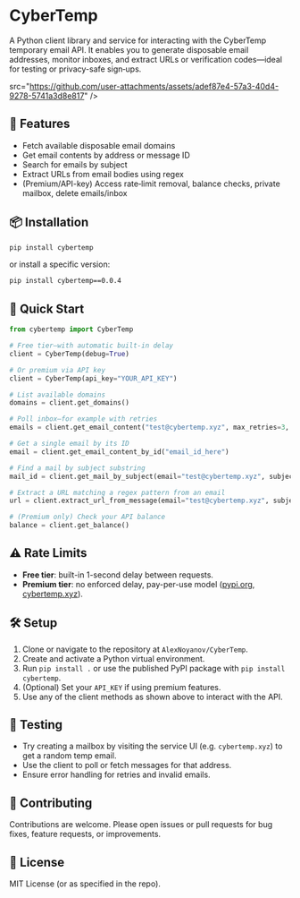 # CyberTemp

A Python client library and service for interacting with the CyberTemp temporary email API. It enables you to generate disposable email addresses, monitor inboxes, and extract URLs or verification codes—ideal for testing or privacy-safe sign‑ups.

src="https://github.com/user-attachments/assets/adef87e4-57a3-40d4-9278-5741a3d8e817" />


## 🚀 Features

- Fetch available disposable email domains  
- Get email contents by address or message ID  
- Search for emails by subject  
- Extract URLs from email bodies using regex  
- (Premium/API-key) Access rate‑limit removal, balance checks, private mailbox, delete emails/inbox  

## 📦 Installation

```bash
pip install cybertemp
```

or install a specific version:

```bash
pip install cybertemp==0.0.4
```

## 🧰 Quick Start

```python
from cybertemp import CyberTemp

# Free tier—with automatic built‑in delay
client = CyberTemp(debug=True)

# Or premium via API key
client = CyberTemp(api_key="YOUR_API_KEY")

# List available domains
domains = client.get_domains()

# Poll inbox—for example with retries
emails = client.get_email_content("test@cybertemp.xyz", max_retries=3, delay_between_retries=2.0)

# Get a single email by its ID
email = client.get_email_content_by_id("email_id_here")

# Find a mail by subject substring
mail_id = client.get_mail_by_subject(email="test@cybertemp.xyz", subject_contains="Verification", max_attempts=5, delay_between_retries=1.5)

# Extract a URL matching a regex pattern from an email
url = client.extract_url_from_message(email="test@cybertemp.xyz", subject_contains="Verification", url_pattern=r'https://[^\s<>"]+', max_attempts=5, delay_between_retries=1.5)

# (Premium only) Check your API balance
balance = client.get_balance()
```

## ⚠️ Rate Limits

- **Free tier**: built-in 1-second delay between requests.  
- **Premium tier**: no enforced delay, pay-per-use model ([pypi.org](https://pypi.org/project/cybertemp/), [cybertemp.xyz](https://www.cybertemp.xyz/)).

## 🛠️ Setup

1. Clone or navigate to the repository at `AlexNoyanov/CyberTemp`.
2. Create and activate a Python virtual environment.
3. Run `pip install .` or use the published PyPI package with `pip install cybertemp`.
4. (Optional) Set your `API_KEY` if using premium features.
5. Use any of the client methods as shown above to interact with the API.

## 🧪 Testing

- Try creating a mailbox by visiting the service UI (e.g. `cybertemp.xyz`) to get a random temp email.
- Use the client to poll or fetch messages for that address.
- Ensure error handling for retries and invalid emails.

## 🤝 Contributing

Contributions are welcome. Please open issues or pull requests for bug fixes, feature requests, or improvements.

## 📄 License

MIT License (or as specified in the repo).
